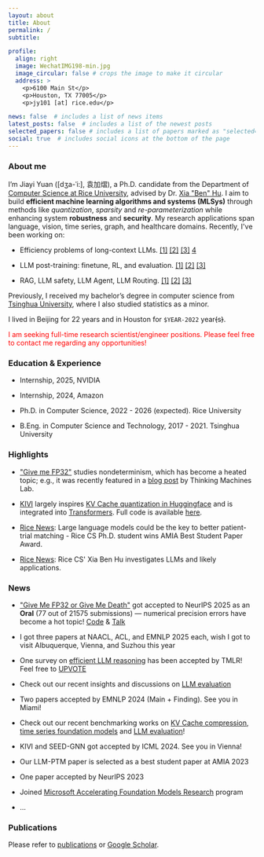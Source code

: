 ```yaml
---
layout: about
title: About
permalink: /
subtitle:

profile:
  align: right
  image: WechatIMG198-min.jpg
  image_circular: false # crops the image to make it circular
  address: >
    <p>6100 Main St</p>
    <p>Houston, TX 77005</p>
    <p>jy101 [at] rice.edu</p>

news: false  # includes a list of news items
latest_posts: false  # includes a list of the newest posts
selected_papers: false # includes a list of papers marked as "selected={true}"
social: true  # includes social icons at the bottom of the page
---
```


### About me

I’m Jiayi Yuan ([dʒa-ˈi:], 袁加熠), a Ph.D. candidate from the Department of [Computer Science at Rice University](https://cs.rice.edu/), advised by Dr. [Xia "Ben" Hu](https://cs.rice.edu/~xh37/index.html). I aim to build **efficient machine learning algorithms and systems (MLSys)** through methods like *quantization*, *sparsity* and *re-parameterization* while enhancing system **robustness** and **security**. My research applications span language, vision, time series, graph, and healthcare domains. Recently, I've been working on:

- Efficiency problems of long-context LLMs. [[1]](https://arxiv.org/pdf/2402.02750) [[2]](https://arxiv.org/pdf/2407.01527) [[3]](https://arxiv.org/pdf/2503.16419) [4](https://arxiv.org/pdf/2505.22662)

- LLM post-training: finetune, RL, and evaluation. [[1]](https://arxiv.org/pdf/2506.09501) [[2]](https://arxiv.org/pdf/2502.09670) [[3]](https://arxiv.org/pdf/2408.13704)

- RAG, LLM safety, LLM Agent, LLM Routing. [[1]](https://arxiv.org/pdf/2310.18633) [[2]](https://arxiv.org/pdf/2406.14045) [[3]](https://arxiv.org/pdf/2410.05331)

Previously, I received my bachelor’s degree in computer science from [Tsinghua University](https://www.tsinghua.edu.cn/en/), where I also studied statistics as a minor.

I lived in Beijing for 22 years and in Houston for ``$YEAR-2022`` year~~(~~s~~)~~.

<span style="color:red">I am seeking full-time research scientist/engineer positions. Please feel free to contact me regarding any opportunities!</span>

### Education & Experience

- Internship, 2025, NVIDIA

- Internship, 2024, Amazon

- Ph.D. in Computer Science, 2022 - 2026 (expected). Rice University

- B.Eng. in Computer Science and Technology, 2017 - 2021. Tsinghua University

### Highlights

- ["Give me FP32"](https://arxiv.org/abs/2506.09501) studies nondeterminism, which has become a heated topic; e.g., it was recently featured in a [blog post](https://thinkingmachines.ai/blog/defeating-nondeterminism-in-llm-inference/) by Thinking Machines Lab.

- [KIVI](https://arxiv.org/abs/2402.02750) largely inspires [KV Cache quantization in Huggingface](https://huggingface.co/docs/transformers/v4.49.0/en/kv_cache#quantized-cache) and is integrated into [Transformers](https://github.com/huggingface/transformers/blob/main/src/transformers/cache_utils.py). Full code is available [here](https://github.com/jy-yuan/KIVI).

- [Rice News](https://cs.rice.edu/news/large-language-models-could-be-key-better-patient-trial-matching): Large language models could be the key to better patient-trial matching - Rice CS Ph.D. student wins AMIA Best Student Paper Award.

- [Rice News](https://cs.rice.edu/news/rice-cs-xia-ben-hu-investigates-llms-and-likely-applications): Rice CS' Xia Ben Hu investigates LLMs and likely applications.

### News

- ["Give Me FP32 or Give Me Death"](https://arxiv.org/abs/2506.09501) got accepted to NeurIPS 2025 as an **Oral** (77 out of 21575 submissions) — numerical precision errors have become a hot topic! [Code](https://github.com/nanomaoli/llm_reproducibility) & [Talk](https://youtu.be/xtzACc7qbyI?si=Y-mYxFlXZ9zcmz6-)

- I got three papers at NAACL, ACL, and EMNLP 2025 each, wish I got to visit Albuquerque, Vienna, and Suzhou this year

- One survey on [efficient LLM reasoning](https://arxiv.org/abs/2503.16419) has been accepted by TMLR! Feel free to [UPVOTE](https://huggingface.co/papers/2503.16419)

<!-- - Check out our recent findings on a very important problem in [LLM reproducibility](https://arxiv.org/abs/2506.09501)! [Code](https://github.com/nanomaoli/llm_reproducibility) & [Talk](https://youtu.be/xtzACc7qbyI?si=Y-mYxFlXZ9zcmz6-) -->

- Check out our recent insights and discussions on [LLM evaluation](https://arxiv.org/abs/2502.09670)

- Two papers accepted by EMNLP 2024 (Main + Finding). See you in Miami!

- Check out our recent benchmarking works on [KV Cache compression](https://arxiv.org/abs/2407.01527), [time series foundation models](https://arxiv.org/abs/2406.14045) and [LLM evaluation](https://arxiv.org/abs/2408.13704)!

- KIVI and SEED-GNN got accepted by ICML 2024. See you in Vienna!

- Our LLM-PTM paper is selected as a best student paper at AMIA 2023

- One paper accepted by NeurIPS 2023

- Joined [Microsoft Accelerating Foundation Models Research](https://www.microsoft.com/en-us/research/collaboration/accelerating-foundation-models-research/) program

<!-- - Two papers accepted by AMIA 2023 -->

- ...

### Publications

Please refer to [publications](https://jy-yuan.github.io/publications/) or [Google Scholar](https://scholar.google.com/citations?user=XMrlrV8AAAAJ).
